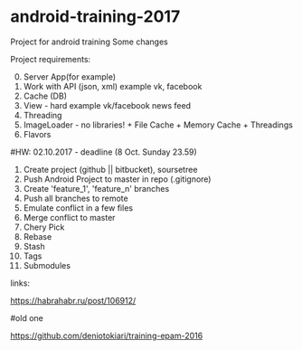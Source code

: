 # android-training-2017
Project for android training
Some changes

Project requirements:

0. Server App(for example)
1. Work with API (json, xml) example vk, facebook
2. Cache (DB)
3. View - hard example vk/facebook news feed
4. Threading
5. ImageLoader - no libraries! + File Cache + Memory Cache + Threadings
6. Flavors


#HW: 02.10.2017 - deadline (8 Oct. Sunday 23.59)

1. Create project (github || bitbucket), soursetree
2. Push Android Project to master in repo (.gitignore)
3. Create 'feature_1', 'feature_n' branches
4. Push all branches to remote
5. Emulate conflict in a few files
6. Merge conflict to master
7. Chery Pick
8. Rebase
9. Stash
10. Tags
11. Submodules

links:

https://habrahabr.ru/post/106912/

#old one

https://github.com/deniotokiari/training-epam-2016
